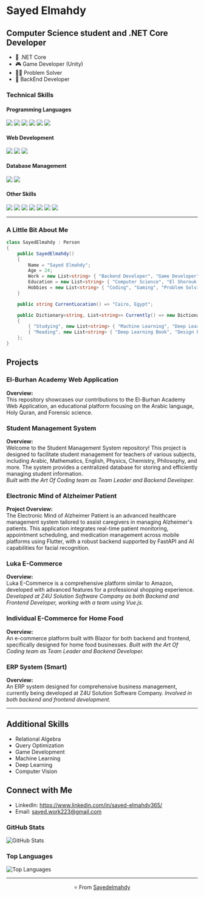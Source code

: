 # Sayed Elmahdy

## Computer Science student and .NET Core Developer

- 🌱 .NET Core
- 🎮 Game Developer (Unity)
- 👨‍💻 Problem Solver
- 🚀 BackEnd Developer

### Technical Skills

#### Programming Languages
<img src="https://img.shields.io/badge/c%23-%23239120.svg?style=for-the-badge&logo=csharp&logoColor=white">
<img src="https://img.shields.io/badge/.NET-5C2D91?style=for-the-badge&logo=.net&logoColor=white">
<img src="https://img.shields.io/badge/Flutter-%2302569B.svg?style=for-the-badge&logo=Flutter&logoColor=white">
<img src="https://img.shields.io/badge/Blazor-512BD4.svg?style=for-the-badge&logo=blazor&logoColor=white">
<img src="https://img.shields.io/badge/Python%203-3776AB.svg?style=for-the-badge&logo=python&logoColor=white">
<img src="https://img.shields.io/badge/Unity-%23000000.svg?style=for-the-badge&logo=unity&logoColor=white">

#### Web Development
<img src = "https://img.shields.io/badge/-HTML5-E34F26?style=for-the-badge&logo=html5&logoColor=white">
<img src = "https://img.shields.io/badge/-CSS3-1572B6?style=for-the-badge&logo=css3&logoColor=white">
<img src="https://img.shields.io/badge/-JavaScript-black?style=for-the-badge&logo=javascript&logoColor=eed718">

#### Database Management
<img src="https://img.shields.io/badge/Microsoft%20SQL%20Server-CC2927?style=for-the-badge&logo=microsoft%20sql%20server&logoColor=white">
<img src="https://img.shields.io/badge/-Database%20Management-4d008f?style=for-the-badge">

#### Other Skills
<img src="https://img.shields.io/badge/-Problem%20Solving-ffa804?style=for-the-badge">
<img src="https://img.shields.io/badge/-C%20&%20C++-659ad2?style=for-the-badge&logo=c%2B%2B&logoColor=ffffff">
<img src="https://img.shields.io/badge/-Java%208-06305b?style=for-the-badge&logo=java&logoColor=white">
<img src="https://img.shields.io/badge/-Android-black?style=for-the-badge&logo=android">
<img src="https://img.shields.io/badge/Android%20Studio-3DDC84.svg?style=for-the-badge&logo=android-studio&logoColor=white">
<img src="https://img.shields.io/badge/CLion-black?style=for-the-badge&logo=clion&logoColor=white">
<img src="https://img.shields.io/badge/Visual%20Studio-5C2D91.svg?style=for-the-badge&logo=visual-studio&logoColor=white">

---

### A Little Bit About Me

```csharp
class SayedElmahdy : Person
{
    public SayedElmahdy()
    {
        Name = "Sayed Elmahdy";
        Age = 24;
        Work = new List<string> { "Backend Developer", "Game Developer", "Freelancer" };
        Education = new List<string> { "Computer Science", "El Shorouk Academy" };
        Hobbies = new List<string> { "Coding", "Gaming", "Problem Solving" };
    }

    public string CurrentLocation() => "Cairo, Egypt";

    public Dictionary<string, List<string>> Currently() => new Dictionary<string, List<string>>
    {
        { "Studying", new List<string> { "Machine Learning", "Deep Learning", "Computer Vision" } },
        { "Reading", new List<string> { "Deep Learning Book", "Design Patterns" } }
    };
}
```

## Projects

### El-Burhan Academy Web Application
**Overview:**  
This repository showcases our contributions to the El-Burhan Academy Web Application, an educational platform focusing on the Arabic language, Holy Quran, and Forensic science.

### Student Management System
**Overview:**  
Welcome to the Student Management System repository! This project is designed to facilitate student management for teachers of various subjects, including Arabic, Mathematics, English, Physics, Chemistry, Philosophy, and more. The system provides a centralized database for storing and efficiently managing student information.  
*Built with the Art Of Coding team as Team Leader and Backend Developer.*

### Electronic Mind of Alzheimer Patient
**Project Overview:**  
The Electronic Mind of Alzheimer Patient is an advanced healthcare management system tailored to assist caregivers in managing Alzheimer's patients. This application integrates real-time patient monitoring, appointment scheduling, and medication management across mobile platforms using Flutter, with a robust backend supported by FastAPI and AI capabilities for facial recognition.

### Luka E-Commerce
**Overview:**  
Luka E-Commerce is a comprehensive platform similar to Amazon, developed with advanced features for a professional shopping experience. *Developed at Z4U Solution Software Company as both Backend and Frontend Developer, working with a team using Vue.js.*

### Individual E-Commerce for Home Food
**Overview:**  
An e-commerce platform built with Blazor for both backend and frontend, specifically designed for home food businesses. *Built with the Art Of Coding team as Team Leader and Backend Developer.*

### ERP System (Smart)
**Overview:**  
An ERP system designed for comprehensive business management, currently being developed at Z4U Solution Software Company. *Involved in both backend and frontend development.*

---

## Additional Skills

- Relational Algebra
- Query Optimization
- Game Development
- Machine Learning
- Deep Learning
- Computer Vision


## Connect with Me

- LinkedIn: https://www.linkedin.com/in/sayed-elmahdy365/
- Email: sayed.work223@gmail.com

### GitHub Stats
![GitHub Stats](https://github-readme-stats.vercel.app/api?username=Sayedelmahdy&show_icons=true&hide_title=true&hide=prs&count_private=true&theme=gotham)

### Top Languages
![Top Languages](https://github-readme-stats.vercel.app/api/top-langs/?username=Sayedelmahdy&langs_count=10&theme=gotham&text_color=fff&layout=compact)


---

<p align="center">
    ⭐️ From <a href="https://github.com/Sayedelmahdy/">Sayedelmahdy</a>
</p>
